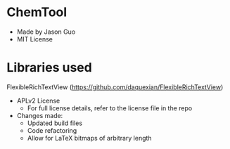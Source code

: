 # ChemTool
- Made by Jason Guo
- MIT License

# Libraries used
FlexibleRichTextView (https://github.com/daquexian/FlexibleRichTextView)
- APLv2 License
    * For full license details, refer to the license file in the repo
- Changes made:
    * Updated build files
    * Code refactoring
    * Allow for LaTeX bitmaps of arbitrary length
